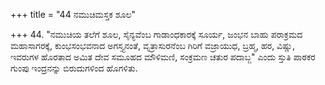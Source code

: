 +++
title = "44 ನಮುಚಿಮಸ್ತಕ ಶೂಲ"

+++
44. "ನಮುಚಿಯ ತಲೆಗೆ ಶೂಲ, ಸೈನ್ಯವೆಂಬ ಗಾಡಾಂಧಕಾರಕ್ಕೆ ಸೂರ್ಯ, ಜಂಭನ ಬಾಹು ಪರಾಕ್ರಮದ ಮಹಾಸಾಗರಕ್ಕೆ, ಕುಂಭಸಂಭವನಾದ ಅಗಸ್ತ್ಯನಂತೆ, ವೃತ್ರಾಸುರನೆಂಬ ಗಿರಿಗೆ ವಜ್ರಾಯುಧ, ಬ್ರಹ್ಮ, ಹರ, ವಿಷ್ಣು, ಇವರುಗಳ ಹೊರತಾದ ಅಮಿತ ದೇವ ಸಮೂಹದ ಮೌಳಿಮಣಿ, ಸಂಕ್ರಮಣ ಚತುರ ಪದಾಬ್ಜ" ಎಂದು ಸ್ತುತಿ ಪಾಠಕರ ಗುಂಪು ಇಂದ್ರನನ್ನು ಬಿರುದುಗಳಿಂದ ಹೊಗಳಿತು.